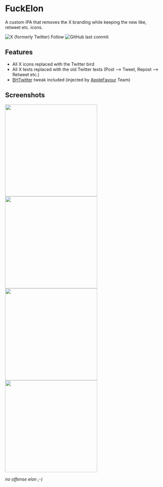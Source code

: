 # FuckElon
A custom IPA that removes the X branding while keeping the new like, retweet etc. icons.

![X (formerly Twitter) Follow](https://img.shields.io/twitter/follow/supercitron)
![GitHub last commit](https://img.shields.io/github/last-commit/ghl3m0n/FuckElon)

## Features
- All X icons replaced with the Twitter bird
- All X texts replaced with the old Twitter texts (Post --> Tweet, Repost --> Retweet etc.)
- [BHTwitter](https://github.com/BandarHL/BHTwitter) tweak included (injected by [AppleFavour](https://applefavour.com/) Team)

## Screenshots
<img src="https://raw.githubusercontent.com/ghl3m0n/FuckElon/main/images/1.PNG" width="300">
<img src="https://raw.githubusercontent.com/ghl3m0n/FuckElon/main/images/2.PNG" width="300">
<img src="https://raw.githubusercontent.com/ghl3m0n/FuckElon/main/images/3.PNG" width="300">
<img src="https://raw.githubusercontent.com/ghl3m0n/FuckElon/main/images/4.PNG" width="300">

*no offense elon ;-)*
